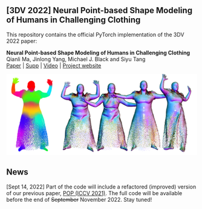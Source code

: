## [3DV 2022] Neural Point-based Shape Modeling of Humans in Challenging Clothing

This repository contains the official PyTorch implementation of the 3DV 2022 paper:

**Neural Point-based Shape Modeling of Humans in Challenging Clothing** <br>
Qianli Ma, Jinlong Yang, Michael J. Black and Siyu Tang <br>[Paper](https://ps.is.mpg.de/uploads_file/attachment/attachment/695/SkiRT_main_paper.pdf) | [Supp](https://ps.is.mpg.de/uploads_file/attachment/attachment/696/SkiRT_supp.pdf) | [Video]() | [Project website](https://qianlim.github.io/SkiRT.html)

![](teasers/SkiRT_teaser.png)



## News

[Sept 14, 2022] Part of the code will include a refactored (improved) version of our previous paper, [POP (ICCV 2021)](https://github.com/qianlim/POP). The full code will be available before the end of ~~September~~ November 2022. Stay tuned!



